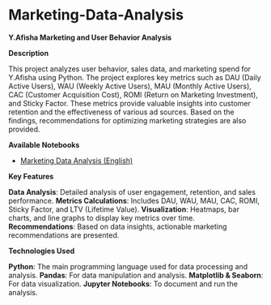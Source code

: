 # Marketing-Data-Analysis

**Y.Afisha Marketing and User Behavior Analysis**

**Description**

This project analyzes user behavior, sales data, and marketing spend for Y.Afisha using Python. The project explores key metrics such as DAU (Daily Active Users), WAU (Weekly Active Users), MAU (Monthly Active Users), CAC (Customer Acquisition Cost), ROMI (Return on Marketing Investment), and Sticky Factor. These metrics provide valuable insights into customer retention and the effectiveness of various ad sources. Based on the findings, recommendations for optimizing marketing strategies are also provided.

**Available Notebooks**

- [Marketing Data Analysis (English)](https://github.com/mariasantos13/Marketing-Data-Analysis/blob/main/Marketing-Data-Analysis.ipynb)


**Key Features**

**Data Analysis**: Detailed analysis of user engagement, retention, and sales performance.
**Metrics Calculations**: Includes DAU, WAU, MAU, CAC, ROMI, Sticky Factor, and LTV (Lifetime Value).
**Visualization**: Heatmaps, bar charts, and line graphs to display key metrics over time.
**Recommendations**: Based on data insights, actionable marketing recommendations are presented.

**Technologies Used**

**Python**: The main programming language used for data processing and analysis.
**Pandas**: For data manipulation and analysis.
**Matplotlib & Seaborn**: For data visualization.
**Jupyter Notebooks**: To document and run the analysis.

